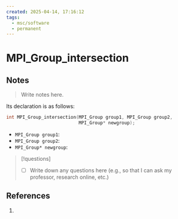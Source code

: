 ```yaml
---
created: 2025-04-14, 17:16:12
tags:
  - msc/software
  - permanent
---
```

# MPI_Group_intersection

## Notes

> Write notes here.

Its declaration is as follows:

```c
int MPI_Group_intersection(MPI_Group group1, MPI_Group group2,
                           MPI_Group* newgroup);
```

- `MPI_Group group1`:
- `MPI_Group group2`:
- `MPI_Group* newgroup`:

> [!questions]
> - [ ] Write down any questions here (e.g., so that I can ask my professor, research online, etc.)

## References

1. 
